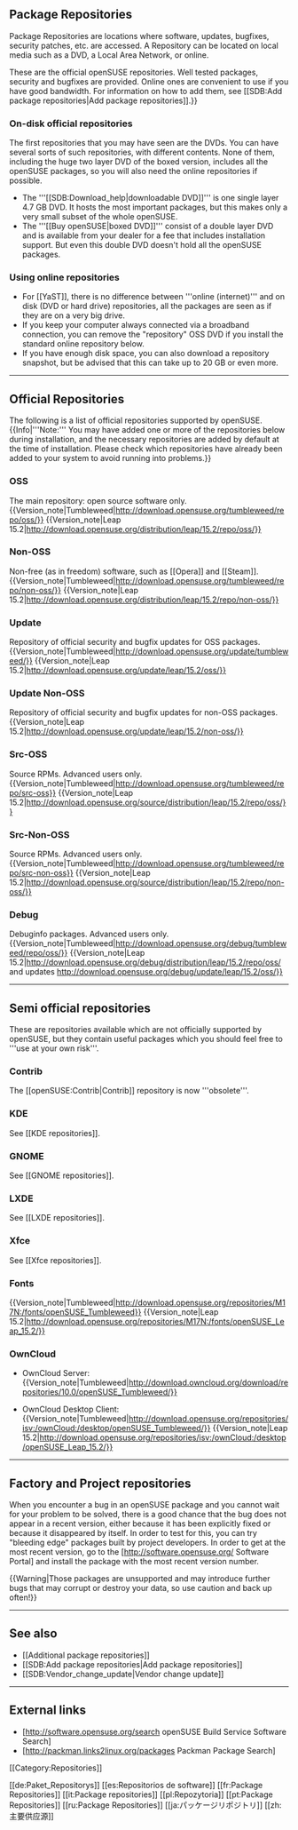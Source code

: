 <!-- https://en.opensuse.org/Package_repositories -->

## Package Repositories

Package Repositories are locations where software, updates, bugfixes, security patches, etc. are accessed. A Repository can be located on local media such as a DVD, a Local Area Network, or online.

These are the official openSUSE repositories. Well tested packages, security and bugfixes are provided. Online ones are convenient to use if you have good bandwidth. For information on how to add them, see [[SDB:Add package repositories|Add package repositories]].}}

### On-disk official repositories
The first repositories that you may have seen are the DVDs. You can have several sorts of such repositories, with different contents. None of them, including the huge two layer DVD of the boxed version, includes all the openSUSE packages, so you will also need the online repositories if possible.

* The '''[[SDB:Download_help|downloadable DVD]]''' is one single layer 4.7 GB DVD. It hosts the most important packages, but this makes only a very small subset of the whole openSUSE.
* The '''[[Buy openSUSE|boxed DVD]]''' consist of a double layer DVD and is available from your dealer for a fee that includes installation support. But even this double DVD doesn't hold all the openSUSE packages.

### Using online repositories
* For [[YaST]], there is no difference between '''online (internet)''' and on disk (DVD or hard drive) repositories, all the packages are seen as if they are on a very big drive.
* If you keep your computer always connected via a broadband connection, you can remove the "repository" OSS DVD if you install the standard online repository below.
* If you have enough disk space, you can also download a repository snapshot, but be advised that this can take up to 20 GB or even more.

----

## Official Repositories
The following is a list of official repositories supported by openSUSE.
{{Info|'''Note:''' You may have added one or more of the repositories below during installation, and the necessary repositories are added by default at the time of installation. Please check which repositories have already been added to your system to avoid running into problems.}}

### OSS
The main repository: open source software only.
{{Version_note|Tumbleweed|http://download.opensuse.org/tumbleweed/repo/oss/}}
{{Version_note|Leap 15.2|http://download.opensuse.org/distribution/leap/15.2/repo/oss/}}

### Non-OSS
Non-free (as in freedom) software, such as [[Opera]] and [[Steam]].
{{Version_note|Tumbleweed|http://download.opensuse.org/tumbleweed/repo/non-oss/}}
{{Version_note|Leap 15.2|http://download.opensuse.org/distribution/leap/15.2/repo/non-oss/}}

### Update
Repository of official security and bugfix updates for OSS packages.
{{Version_note|Tumbleweed|http://download.opensuse.org/update/tumbleweed/}}
{{Version_note|Leap 15.2|http://download.opensuse.org/update/leap/15.2/oss/}}

### Update Non-OSS
Repository of official security and bugfix updates for non-OSS packages.
{{Version_note|Leap 15.2|http://download.opensuse.org/update/leap/15.2/non-oss/}}

### Src-OSS
Source RPMs. Advanced users only.
{{Version_note|Tumbleweed|http://download.opensuse.org/tumbleweed/repo/src-oss}}
{{Version_note|Leap 15.2|http://download.opensuse.org/source/distribution/leap/15.2/repo/oss/}}

### Src-Non-OSS
Source RPMs. Advanced users only.
{{Version_note|Tumbleweed|http://download.opensuse.org/tumbleweed/repo/src-non-oss}}
{{Version_note|Leap 15.2|http://download.opensuse.org/source/distribution/leap/15.2/repo/non-oss/}}

### Debug
Debuginfo packages. Advanced users only.
{{Version_note|Tumbleweed|http://download.opensuse.org/debug/tumbleweed/repo/oss/}}
{{Version_note|Leap 15.2|http://download.opensuse.org/debug/distribution/leap/15.2/repo/oss/ and updates http://download.opensuse.org/debug/update/leap/15.2/oss/}}

----

## Semi official repositories
These are repositories available which are not officially supported by openSUSE, but they contain useful packages which you should feel free to '''use at your own risk'''.

### Contrib
The [[openSUSE:Contrib|Contrib]] repository is now '''obsolete'''.

### KDE
See [[KDE repositories]].

### GNOME
See [[GNOME repositories]].

### LXDE
See [[LXDE repositories]].

### Xfce
See [[Xfce repositories]].

### Fonts
{{Version_note|Tumbleweed|http://download.opensuse.org/repositories/M17N:/fonts/openSUSE_Tumbleweed}}
{{Version_note|Leap 15.2|http://download.opensuse.org/repositories/M17N:/fonts/openSUSE_Leap_15.2/}}

### OwnCloud
* OwnCloud Server:
{{Version_note|Tumbleweed|http://download.owncloud.org/download/repositories/10.0/openSUSE_Tumbleweed/}}


* OwnCloud Desktop Client:
{{Version_note|Tumbleweed|http://download.opensuse.org/repositories/isv:/ownCloud:/desktop/openSUSE_Tumbleweed/}}
{{Version_note|Leap 15.2|http://download.opensuse.org/repositories/isv:/ownCloud:/desktop/openSUSE_Leap_15.2/}}

----

## Factory and Project repositories
When you encounter a bug in an openSUSE package and you cannot wait for your problem to be solved, there is a good chance that the bug does not appear in a recent version, either because it has been explicitly fixed or because it disappeared by itself. In order to test for this, you can try "bleeding edge" packages built by project developers. In order to get at the most recent version, go to the [http://software.opensuse.org/ Software Portal] and install the package with the most recent version number.

{{Warning|Those packages are unsupported and may introduce further bugs that may corrupt or destroy your data, so use caution and back up often!}}

----

## See also
* [[Additional package repositories]]
* [[SDB:Add package repositories|Add package repositories]]
* [[SDB:Vendor_change_update|Vendor change update]]

----

## External links
* [http://software.opensuse.org/search openSUSE Build Service Software Search]
* [http://packman.links2linux.org/packages Packman Package Search]

[[Category:Repositories]]

[[de:Paket_Repositorys]]
[[es:Repositorios de software]]
[[fr:Package Repositories]]
[[it:Package repositories]]
[[pl:Repozytoria]]
[[pt:Package Repositories]]
[[ru:Package Repositories]]
[[ja:パッケージリポジトリ]]
[[zh:主要供应源]]
